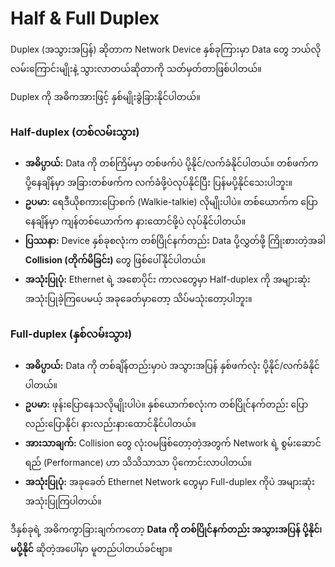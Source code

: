 # Half & Full Duplex

Duplex (အသွားအပြန်) ဆိုတာက Network Device နှစ်ခုကြားမှာ Data တွေ ဘယ်လို လမ်းကြောင်းမျိုးနဲ့ သွားလာတယ်ဆိုတာကို သတ်မှတ်တာဖြစ်ပါတယ်။

Duplex ကို အဓိကအားဖြင့် နှစ်မျိုးခွဲခြားနိုင်ပါတယ်။

### Half-duplex (တစ်လမ်းသွား)

- **အဓိပ္ပာယ်:** Data ကို တစ်ကြိမ်မှာ တစ်ဖက်ပဲ ပို့နိုင်/လက်ခံနိုင်ပါတယ်။ တစ်ဖက်က ပို့နေချိန်မှာ အခြားတစ်ဖက်က လက်ခံဖို့ပဲလုပ်နိုင်ပြီး ပြန်မပို့နိုင်သေးပါဘူး။
- **ဥပမာ:** ရေဒီယိုစကားပြောစက် (Walkie-talkie) လိုမျိုးပါပဲ။ တစ်ယောက်က ပြောနေချိန်မှာ ကျန်တစ်ယောက်က နားထောင်ဖို့ပဲ လုပ်နိုင်ပါတယ်။
- **ပြဿနာ:** Device နှစ်ခုစလုံးက တစ်ပြိုင်နက်တည်း Data ပို့လွှတ်ဖို့ ကြိုးစားတဲ့အခါ **Collision (တိုက်မိခြင်း)** တွေ ဖြစ်ပေါ်နိုင်ပါတယ်။
- **အသုံးပြုပုံ:** Ethernet ရဲ့ အစောပိုင်း ကာလတွေမှာ Half-duplex ကို အများဆုံးအသုံးပြုခဲ့ကြပေမယ့် အခုခေတ်မှာတော့ သိပ်မသုံးတော့ပါဘူး။

### Full-duplex (နှစ်လမ်းသွား)

- **အဓိပ္ပာယ်:** Data ကို တစ်ချိန်တည်းမှာပဲ အသွားအပြန် နှစ်ဖက်လုံး ပို့နိုင်/လက်ခံနိုင်ပါတယ်။
- **ဥပမာ:** ဖုန်းပြောနေသလိုမျိုးပါပဲ။ နှစ်ယောက်စလုံးက တစ်ပြိုင်နက်တည်း ပြောလည်းပြောနိုင်၊ နားလည်းနားထောင်နိုင်ပါတယ်။
- **အားသာချက်:** Collision တွေ လုံးဝမဖြစ်တော့တဲ့အတွက် Network ရဲ့ စွမ်းဆောင်ရည် (Performance) ဟာ သိသိသာသာ ပိုကောင်းလာပါတယ်။
- **အသုံးပြုပုံ:** အခုခေတ် Ethernet Network တွေမှာ Full-duplex ကိုပဲ အများဆုံး အသုံးပြုကြပါတယ်။

ဒီနှစ်ခုရဲ့ အဓိကကွာခြားချက်ကတော့ **Data ကို တစ်ပြိုင်နက်တည်း အသွားအပြန် ပို့နိုင်၊ မပို့နိုင်** ဆိုတဲ့အပေါ်မှာ မူတည်ပါတယ်ခင်ဗျာ။
